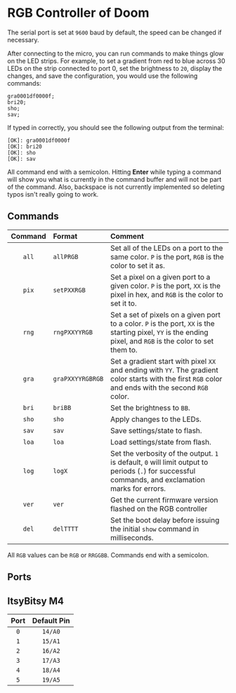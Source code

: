 # RGB Controller of Doom

The serial port is set at `9600` baud by default, the speed can be changed if necessary.

After connecting to the micro, you can run commands to make things glow on the LED strips.  For example, to set a gradient from red to blue across 30 LEDs on the strip connected to port 0, set the brightness to `20`, display the changes, and save the configuration, you would use the following commands:

```
gra0001df0000f;
bri20;
sho;
sav;
```

If typed in correctly, you should see the following output from the terminal:

```
[OK]: gra0001df0000f
[OK]: bri20
[OK]: sho
[OK]: sav
```

All command end with a semicolon.  Hitting **Enter** while typing a command will show you what is currently in the command buffer and will not be part of the command.  Also, backspace is not currently implemented so deleting typos isn't really going to work.


## Commands

| Command | Format | Comment |
|:-:|:--|:--|
| `all` | `allPRGB` | Set all of the LEDs on a port to the same color. `P` is the port, `RGB` is the color to set it as. |
| `pix` | `setPXXRGB` | Set a pixel on a given port to a given color. `P` is the port, `XX` is the pixel in hex, and `RGB` is the color to set it to. |
| `rng` | `rngPXXYYRGB` | Set a set of pixels on a given port to a color. `P` is the port, `XX` is the starting pixel, `YY` is the ending pixel, and `RGB` is the color to set them to. |
| `gra` | `graPXXYYRGBRGB` | Set a gradient start with pixel `XX` and ending with `YY`.  The gradient color starts with the first `RGB` color and ends with the second `RGB` color. |
| `bri` | `briBB` | Set the brightness to `BB`. |
| `sho` | `sho` | Apply changes to the LEDs. |
| `sav` | `sav` | Save settings/state to flash. |
| `loa` | `loa` | Load settings/state from flash. |
| `log` | `logX` | Set the verbosity of the output.  `1` is default, `0` will limit output to periods (`.`) for successful commands, and exclamation marks for errors. |
| `ver` | `ver` | Get the current firmware version flashed on the RGB controller |
| `del` | `delTTTT` | Set the boot delay before issuing the initial `show` command in milliseconds. |

All `RGB` values can be `RGB` or `RRGGBB`.  Commands end with a semicolon.

## Ports

## ItsyBitsy M4

| Port | Default Pin |
|:-:|:-:|
| `0` | `14/A0` |
| `1` | `15/A1` |
| `2` | `16/A2` |
| `3` | `17/A3` |
| `4` | `18/A4` |
| `5` | `19/A5` |
